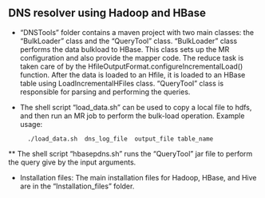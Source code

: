 DNS resolver using Hadoop and HBase
----------------------------------------

* “DNSTools”  folder  contains   a   maven   project   with   two   main   classes:   the
“BulkLoader”   class   and   the   “QueryTool”   class. “BulkLoader” class performs the data bulk­load to HBase. This class sets up the
MR configuration and also provide the mapper code. The reduce task is taken care of
by the   HfileOutputFormat.configureIncrementalLoad() function. After the data is
loaded   to   an   Hfile,   it   is   loaded   to   an   HBase   table   using   LoadIncrementalHFiles
class.
“QueryTool”
class is responsible for parsing and performing the queries.

* The shell script  “load_data.sh”  can be used to copy a local file to hdfs, and
then   run   an   MR   job   to   perform   the   bulk-load   operation. Example usage:

		./load_data.sh  dns_log_file  output_file table_name 

** The shell script “hbase­pdns.sh” runs the “QueryTool” jar file to perform
the query give by the input arguments.

* Installation   files:  The   main   installation   files   for   Hadoop,   HBase,   and   Hive are in the “Installation_files” folder. 
